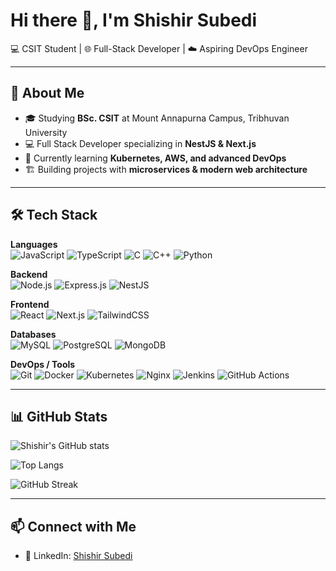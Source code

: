 # Hi there 👋, I'm Shishir Subedi  

💻 CSIT Student | 🌐 Full-Stack Developer | ☁️ Aspiring DevOps Engineer  

---

## 🚀 About Me  
- 🎓 Studying **BSc. CSIT** at Mount Annapurna Campus, Tribhuvan University  
- 💻 Full Stack Developer specializing in **NestJS & Next.js**  
- 🌱 Currently learning **Kubernetes, AWS, and advanced DevOps**  
- 🏗️ Building projects with **microservices & modern web architecture**  

---

## 🛠️ Tech Stack  

**Languages**  
![JavaScript](https://img.shields.io/badge/JavaScript-F7DF1E?logo=javascript&logoColor=black) 
![TypeScript](https://img.shields.io/badge/TypeScript-3178C6?logo=typescript&logoColor=white) 
![C](https://img.shields.io/badge/C-A8B9CC?logo=c&logoColor=black) 
![C++](https://img.shields.io/badge/C++-00599C?logo=cplusplus&logoColor=white) 
![Python](https://img.shields.io/badge/Python-3776AB?logo=python&logoColor=white)  

**Backend**  
![Node.js](https://img.shields.io/badge/Node.js-43853D?logo=node.js&logoColor=white) 
![Express.js](https://img.shields.io/badge/Express.js-000000?logo=express&logoColor=white) 
![NestJS](https://img.shields.io/badge/NestJS-E0234E?logo=nestjs&logoColor=white)  

**Frontend**  
![React](https://img.shields.io/badge/React-20232A?logo=react&logoColor=61DAFB) 
![Next.js](https://img.shields.io/badge/Next.js-000000?logo=nextdotjs&logoColor=white) 
![TailwindCSS](https://img.shields.io/badge/Tailwind_CSS-38B2AC?logo=tailwind-css&logoColor=white)  

**Databases**  
![MySQL](https://img.shields.io/badge/MySQL-4479A1?logo=mysql&logoColor=white) 
![PostgreSQL](https://img.shields.io/badge/PostgreSQL-316192?logo=postgresql&logoColor=white) 
![MongoDB](https://img.shields.io/badge/MongoDB-47A248?logo=mongodb&logoColor=white)  

**DevOps / Tools**  
![Git](https://img.shields.io/badge/Git-F05032?logo=git&logoColor=white) 
![Docker](https://img.shields.io/badge/Docker-2496ED?logo=docker&logoColor=white) 
![Kubernetes](https://img.shields.io/badge/Kubernetes-326CE5?logo=kubernetes&logoColor=white) 
![Nginx](https://img.shields.io/badge/Nginx-009639?logo=nginx&logoColor=white) 
![Jenkins](https://img.shields.io/badge/Jenkins-D24939?logo=jenkins&logoColor=white) 
![GitHub Actions](https://img.shields.io/badge/GitHub_Actions-2088FF?logo=github-actions&logoColor=white)  

---

## 📊 GitHub Stats  

![Shishir's GitHub stats](https://github-readme-stats.vercel.app/api?username=shishir-subedii&show_icons=true&theme=radical)  

![Top Langs](https://github-readme-stats.vercel.app/api/top-langs/?username=shishir-subedii&layout=compact&theme=radical)  

![GitHub Streak](https://github-readme-streak-stats.herokuapp.com/?user=shishir-subedii&theme=radical)  

---

## 📫 Connect with Me  

- 💼 LinkedIn: [Shishir Subedi](https://linkedin.com/in/shishir-subedii) 
